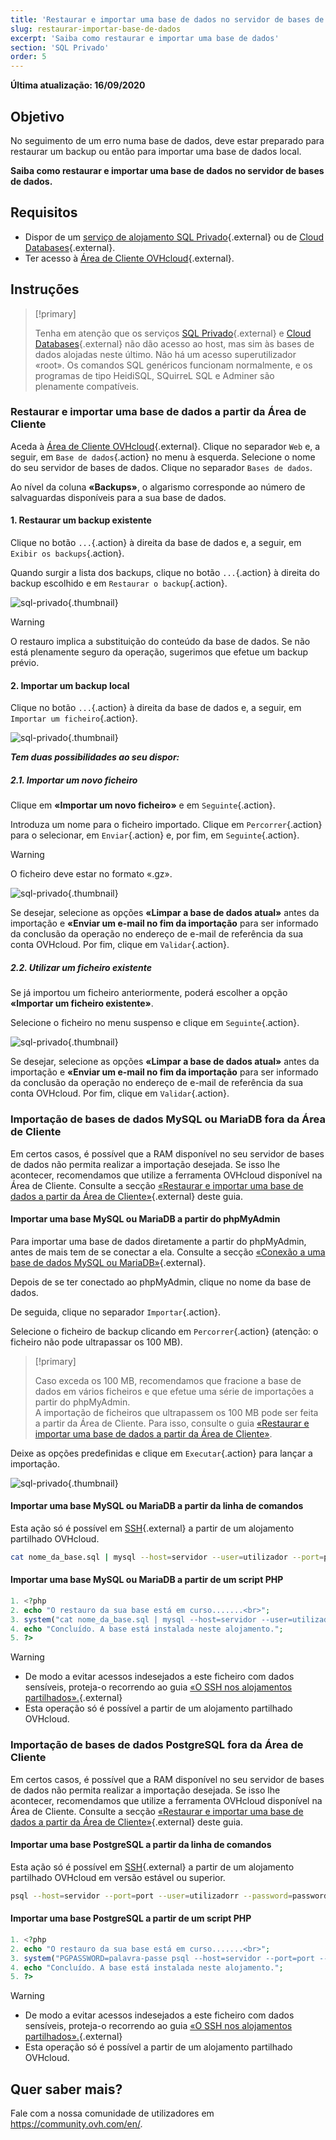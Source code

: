 ```yaml
---
title: 'Restaurar e importar uma base de dados no servidor de bases de dados'
slug: restaurar-importar-base-de-dados
excerpt: 'Saiba como restaurar e importar uma base de dados'
section: 'SQL Privado'
order: 5
---
```


**Última atualização: 16/09/2020**

## Objetivo

No seguimento de um erro numa base de dados, deve estar preparado para restaurar um backup ou então para importar uma base de dados local. 

**Saiba como restaurar e importar uma base de dados no servidor de bases de dados.**

## Requisitos

- Dispor de um [serviço de alojamento SQL Privado](https://www.ovh.pt/alojamento-partilhado/opcoes-sql.xml){.external} ou de [Cloud Databases](https://www.ovh.pt/cloud-databases/){.external}.
- Ter acesso à [Área de Cliente OVHcloud](https://www.ovh.com/auth/?action=gotomanager){.external}.

## Instruções

> [!primary]
>
> Tenha em atenção que os serviços [SQL Privado](https://www.ovh.pt/alojamento-partilhado/opcoes-sql.xml){.external} e [Cloud Databases](https://www.ovh.pt/cloud-databases/){.external} não dão acesso ao host, mas sim às bases de dados alojadas neste último. Não há um acesso superutilizador «root». Os comandos SQL genéricos funcionam normalmente, e os programas de tipo HeidiSQL, SQuirreL SQL e Adminer são plenamente compatíveis.
> 

### Restaurar e importar uma base de dados a partir da Área de Cliente

Aceda à [Área de Cliente OVHcloud](https://www.ovh.com/auth/?action=gotomanager){.external}. Clique no separador `Web` e, a seguir, em `Base de dados`{.action} no menu à esquerda. Selecione o nome do seu servidor de bases de dados. Clique no separador `Bases de dados`.

Ao nível da coluna **«Backups»**, o algarismo corresponde ao número de salvaguardas disponíveis para a sua base de dados.

#### 1. Restaurar um backup existente

Clique no botão `...`{.action} à direita da base de dados e, a seguir, em `Exibir os backups`{.action}.

Quando surgir a lista dos backups, clique no botão `...`{.action} à direita do backup escolhido e em `Restaurar o backup`{.action}.

![sql-privado](images/private-sql-restore01.png){.thumbnail}

> [!warning]
>
> O restauro implica a substituição do conteúdo da base de dados.
> Se não está plenamente seguro da operação, sugerimos que efetue um backup prévio.
> 

#### 2. Importar um backup local

Clique no botão `...`{.action} à direita da base de dados e, a seguir, em `Importar um ficheiro`{.action}.

![sql-privado](images/private-sql-import01.png){.thumbnail}

***Tem duas possibilidades ao seu dispor:***

#####  2.1\. Importar um novo ficheiro

Clique em **«Importar um novo ficheiro»** e em `Seguinte`{.action}.

Introduza um nome para o ficheiro importado. Clique em `Percorrer`{.action} para o selecionar, em `Enviar`{.action} e, por fim, em `Seguinte`{.action}.

> [!warning]
>
> O ficheiro deve estar no formato «.gz».
> 

![sql-privado](images/private-sql-import02.png){.thumbnail}

Se desejar, selecione as opções **«Limpar a base de dados atual»** antes da importação e **«Enviar um e-mail no fim da importação** para ser informado da conclusão da operação no endereço de e-mail de referência da sua conta OVHcloud. Por fim, clique em `Validar`{.action}.

##### 2.2\. Utilizar um ficheiro existente

Se já importou um ficheiro anteriormente, poderá escolher a opção **«Importar um ficheiro existente»**.

Selecione o ficheiro no menu suspenso e clique em `Seguinte`{.action}.

![sql-privado](images/private-sql-import03.png){.thumbnail}

Se desejar, selecione as opções **«Limpar a base de dados atual»** antes da importação e **«Enviar um e-mail no fim da importação** para ser informado da conclusão da operação no endereço de e-mail de referência da sua conta OVHcloud. Por fim, clique em `Validar`{.action}.

### Importação de bases de dados MySQL ou MariaDB fora da Área de Cliente

Em certos casos, é possível que a RAM disponível no seu servidor de bases de dados não permita realizar a importação desejada. Se isso lhe acontecer, recomendamos que utilize a ferramenta OVHcloud disponível na Área de Cliente. Consulte a secção [«Restaurar e importar uma base de dados a partir da Área de Cliente»](./#restaurar-e-importar-uma-base-de-dados-a-partir-da-area-de-cliente){.external} deste guia.


#### Importar uma base MySQL ou MariaDB a partir do phpMyAdmin
Para importar uma base de dados diretamente a partir do phpMyAdmin, antes de mais tem de se conectar a ela. Consulte a secção [«Conexão a uma base de dados MySQL ou MariaDB»](../conexao-base-de-dados-servidor-bdd/#conexao-a-uma-base-de-dados-mysql-ou-mariadb){.external}.

Depois de se ter conectado ao phpMyAdmin, clique no nome da base de dados.

De seguida, clique no separador `Importar`{.action}.

Selecione o ficheiro de backup clicando em `Percorrer`{.action} (atenção: o ficheiro não pode ultrapassar os 100 MB).

> [!primary]
>
> Caso exceda os 100 MB, recomendamos que fracione a base de dados em vários ficheiros e que efetue uma série de importações a partir do phpMyAdmin.<br>
> A importação de ficheiros que ultrapassem os 100 MB pode ser feita a partir da Área de Cliente. Para isso, consulte o guia [«Restaurar e importar uma base de dados a partir da Área de Cliente»](./#restaurar-e-importar-uma-base-de-dados-a-partir-da-area-de-cliente). 

Deixe as opções predefinidas e clique em `Executar`{.action} para lançar a importação.

![sql-privado](images/private-sql-import04.png){.thumbnail}

#### Importar uma base MySQL ou MariaDB a partir da linha de comandos

Esta ação só é possível em [SSH]( ../partilhado_o_ssh_nos_alojamentos_partilhados/){.external} a partir de um alojamento partilhado OVHcloud.

```bash
cat nome_da_base.sql | mysql --host=servidor --user=utilizador --port=port --password=password nome_da_base
```
#### Importar uma base MySQL ou MariaDB a partir de um script PHP

```php
1. <?php
2. echo "O restauro da sua base está em curso.......<br>";
3. system("cat nome_da_base.sql | mysql --host=servidor --user=utilizador --port=port --password=password nome_da_base");
4. echo "Concluído. A base está instalada neste alojamento.";
5. ?>
```

> [!warning]
>
> - De modo a evitar acessos indesejados a este ficheiro com dados sensíveis, proteja-o recorrendo ao guia [«O SSH nos alojamentos partilhados».](https://docs.ovh.com/gb/en/hosting/how_to_password_protect_a_directory_on_your_website/){.external}
> - Esta operação só é possível a partir de um alojamento partilhado OVHcloud.
>

### Importação de bases de dados PostgreSQL fora da Área de Cliente

Em certos casos, é possível que a RAM disponível no seu servidor de bases de dados não permita realizar a importação desejada. Se isso lhe acontecer, recomendamos que utilize a ferramenta OVHcloud disponível na Área de Cliente. Consulte a secção [«Restaurar e importar uma base de dados a partir da Área de Cliente»](./#restaurar-e-importar-uma-base-de-dados-a-partir-da-area-de-cliente){.external} deste guia.

#### Importar uma base PostgreSQL a partir da linha de comandos

Esta ação só é possível em [SSH](../partilhado_o_ssh_nos_alojamentos_partilhados/){.external} a partir de um alojamento partilhado OVHcloud em versão estável ou superior.

```bash
psql --host=servidor --port=port --user=utilizadorr --password=password nome_da_base < nome_da_base.sql
```

#### Importar uma base PostgreSQL a partir de um script PHP

```php
1. <?php
2. echo "O restauro da sua base está em curso.......<br>";
3. system("PGPASSWORD=palavra-passe psql --host=servidor --port=port --user=utilizador --password=password nome_da_base < nome_da_base.sql");
4. echo "Concluído. A base está instalada neste alojamento.";
5. ?>
```

> [!warning]
>
> - De modo a evitar acessos indesejados a este ficheiro com dados sensíveis, proteja-o recorrendo ao guia [«O SSH nos alojamentos partilhados».](https://docs.ovh.com/gb/en/hosting/how_to_password_protect_a_directory_on_your_website/){.external}
> - Esta operação só é possível a partir de um alojamento partilhado OVHcloud.
>

## Quer saber mais?

Fale com a nossa comunidade de utilizadores em <https://community.ovh.com/en/>.

